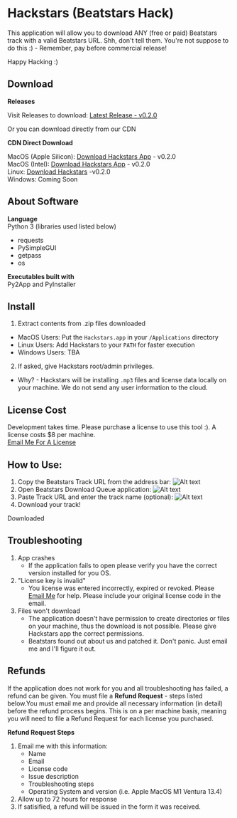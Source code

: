 # Hackstars (Beatstars Hack)
This application will allow you to download ANY (free or paid) Beatstars track with a valid Beatstars URL. Shh, don't tell them. You're not suppose to do this :) - Remember, pay before commercial release!

Happy Hacking :)

## Download

**Releases**

Visit Releases to download: [Latest Release - v0.2.0](https://github.com/ableinc/beatstars-dq/releases/tag/Hackstars_v0.2.0 "Latest Release")<br />

Or you can download directly from our CDN

**CDN Direct Download**

MacOS (Apple Silicon): [Download Hackstars App](https://able.sfo2.cdn.digitaloceanspaces.com/Hackstars_0.2.0.app.zip "Download Here") - v0.2.0<br />
MacOS (Intel): [Download Hackstars App](https://able.sfo2.cdn.digitaloceanspaces.com/Hackstars_v0.2.0_apple_intel.app.zip "Download Here") - v0.2.0<br />
Linux: [Download Hackstars](https://able.sfo2.cdn.digitaloceanspaces.com/Hackstars_0.2.0_linux.zip "Download Here") -v0.2.0 <br />
Windows: Coming Soon <br />

## About Software

**Language** <br />
Python 3 (libraries used listed below)
  - requests
  - PySimpleGUI
  - getpass
  - os

**Executables built with**<br />
Py2App and PyInstaller

## Install

1. Extract contents from .zip files downloaded
  - MacOS Users: Put the ```Hackstars.app``` in your ```/Applications``` directory
  - Linux Users: Add Hackstars to your ```PATH``` for faster execution
  - Windows Users: TBA
2. If asked, give Hackstars root/admin privileges.
  - Why? - Hackstars will be installing ```.mp3``` files and license data locally on your machine. We do not send any user information to the cloud.
 
## License Cost

Development takes time. Please purchase a license to use this tool :). A license costs $8 per machine.<br />
[Email Me For A License](mailto:xkopemusic@gmail.com "Email Me")

## How to Use:

1. Copy the Beatstars Track URL from the address bar:
![Alt text](https://able.sfo2.digitaloceanspaces.com/beatstars_address_line.png "Beatstars Track URL")
2. Open Beatstars Download Queue application:
![Alt text](https://able.sfo2.digitaloceanspaces.com/beatstars_dq_screenshot.png "Beatstars DQ App")
3. Paste Track URL and enter the track name (optional):
![Alt text](https://able.sfo2.digitaloceanspaces.com/beatstars_dq_info.png "Beatstars DQ App Details")
4. Download your track!

Downloaded 
## Troubleshooting

1. App crashes
    - If the application fails to open please verify you have the correct version installed for you OS.
2. "License key is invalid"
    - You license was entered incorrectly, expired or revoked. Please [Email Me](mailto:xkopemusic@gmail.com "xkopemusic@gmail.com") for help. Please include your original license code in the email.
3. Files won't download
    - The application doesn't have permission to create directories or files on your machine, thus the download is not possible. Please give Hackstars app the correct permissions.
    - Beatstars found out about us and patched it. Don't panic. Just email me and I'll figure it out.

## Refunds

If the application does not work for you and all troubleshooting has failed, a refund can be given. You must file a **Refund Request** - steps listed below.You must email me and provide all necessary information (in detail) before the refund process begins. This is on a per machine basis, meaning you will need to file a Refund Request for each license you purchased.

**Refund Request Steps**
1. Email me with this information:
    - Name
    - Email
    - License code
    - Issue description
    - Troubleshooting steps
    - Operating System and version (i.e. Apple MacOS M1 Ventura 13.4)
2. Allow up to 72 hours for response
3. If satisified, a refund will be issued in the form it was received.

